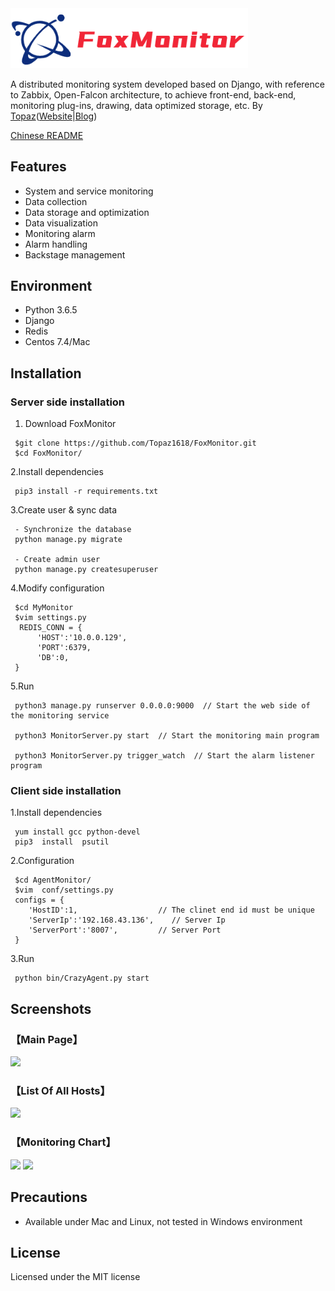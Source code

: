 <img src='statics/unity/img/FoxMonitor.png' width='380' title='FoxMonitor, A distributed monitoring system'>

A distributed monitoring system developed based on Django, with reference to Zabbix, Open-Falcon architecture, to achieve front-end, back-end, monitoring plug-ins, drawing, data optimized storage, etc.  By [Topaz](https://topaz1618.github.io/about)([Website](http://topazaws.com/)|[Blog](https://topaz1618.github.io/blog/))

[Chinese README](https://github.com/Topaz1618/FoxMonitor/blob/master/README_CN.markdown)

## Features
- System and service monitoring
- Data collection
- Data storage and optimization
- Data visualization
- Monitoring alarm
- Alarm handling
- Backstage management

## Environment
- Python 3.6.5
- Django
- Redis
- Centos 7.4/Mac

## Installation
### Server side installation

1. Download FoxMonitor

```
 $git clone https://github.com/Topaz1618/FoxMonitor.git
 $cd FoxMonitor/
```

2.Install dependencies
```
 pip3 install -r requirements.txt
```

3.Create user & sync data
```
 - Synchronize the database
 python manage.py migrate

 - Create admin user
 python manage.py createsuperuser
```

4.Modify configuration
```
 $cd MyMonitor
 $vim settings.py
  REDIS_CONN = {
      'HOST':'10.0.0.129',
      'PORT':6379,
      'DB':0,
 }
```

5.Run
```
 python3 manage.py runserver 0.0.0.0:9000  // Start the web side of the monitoring service

 python3 MonitorServer.py start  // Start the monitoring main program

 python3 MonitorServer.py trigger_watch  // Start the alarm listener program
```


### Client side installation

1.Install dependencies
```
 yum install gcc python-devel
 pip3  install  psutil
```

2.Configuration
```
 $cd AgentMonitor/
 $vim  conf/settings.py
 configs = {
   	'HostID':1,                  // The clinet end id must be unique
   	'ServerIp':'192.168.43.136',	// Server Ip
   	'ServerPort':'8007',		 // Server Port
 }
```
3.Run
```
 python bin/CrazyAgent.py start
```

## Screenshots

### 【Main Page】
![](https://github.com/Topaz1618/MyMonitor/blob/master/statics/unity/img/main_page.png)

### 【List Of All Hosts】
![](https://github.com/Topaz1618/MyMonitor/blob/master/statics/unity/img/monitor2.png)

### 【Monitoring Chart】
![](https://github.com/Topaz1618/MyMonitor/blob/master/statics/unity/img/monitor7.png)
![](https://github.com/Topaz1618/MyMonitor/blob/master/statics/unity/img/monitor6.png)


## Precautions
- Available under Mac and Linux, not tested in Windows environment

## License
Licensed under the MIT license
